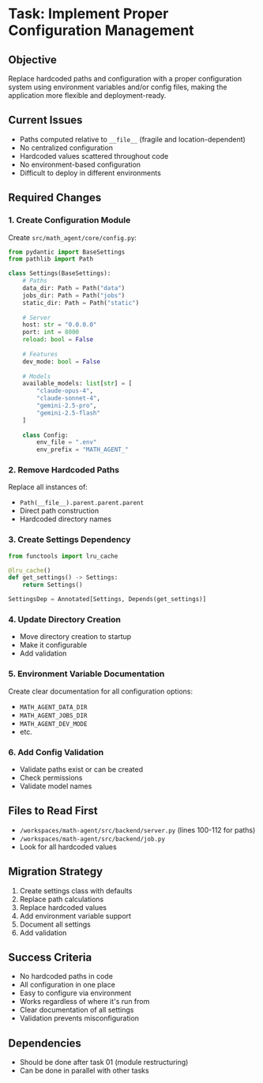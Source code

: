 # Task: Implement Proper Configuration Management

## Objective
Replace hardcoded paths and configuration with a proper configuration system using environment variables and/or config files, making the application more flexible and deployment-ready.

## Current Issues
- Paths computed relative to `__file__` (fragile and location-dependent)
- No centralized configuration
- Hardcoded values scattered throughout code
- No environment-based configuration
- Difficult to deploy in different environments

## Required Changes

### 1. Create Configuration Module
Create `src/math_agent/core/config.py`:
```python
from pydantic import BaseSettings
from pathlib import Path

class Settings(BaseSettings):
    # Paths
    data_dir: Path = Path("data")
    jobs_dir: Path = Path("jobs")
    static_dir: Path = Path("static")
    
    # Server
    host: str = "0.0.0.0"
    port: int = 8000
    reload: bool = False
    
    # Features
    dev_mode: bool = False
    
    # Models
    available_models: list[str] = [
        "claude-opus-4",
        "claude-sonnet-4",
        "gemini-2.5-pro",
        "gemini-2.5-flash"
    ]
    
    class Config:
        env_file = ".env"
        env_prefix = "MATH_AGENT_"
```

### 2. Remove Hardcoded Paths
Replace all instances of:
- `Path(__file__).parent.parent.parent`
- Direct path construction
- Hardcoded directory names

### 3. Create Settings Dependency
```python
from functools import lru_cache

@lru_cache()
def get_settings() -> Settings:
    return Settings()

SettingsDep = Annotated[Settings, Depends(get_settings)]
```

### 4. Update Directory Creation
- Move directory creation to startup
- Make it configurable
- Add validation

### 5. Environment Variable Documentation
Create clear documentation for all configuration options:
- `MATH_AGENT_DATA_DIR`
- `MATH_AGENT_JOBS_DIR`
- `MATH_AGENT_DEV_MODE`
- etc.

### 6. Add Config Validation
- Validate paths exist or can be created
- Check permissions
- Validate model names

## Files to Read First
- `/workspaces/math-agent/src/backend/server.py` (lines 100-112 for paths)
- `/workspaces/math-agent/src/backend/job.py`
- Look for all hardcoded values

## Migration Strategy
1. Create settings class with defaults
2. Replace path calculations
3. Replace hardcoded values
4. Add environment variable support
5. Document all settings
6. Add validation

## Success Criteria
- No hardcoded paths in code
- All configuration in one place
- Easy to configure via environment
- Works regardless of where it's run from
- Clear documentation of all settings
- Validation prevents misconfiguration

## Dependencies
- Should be done after task 01 (module restructuring)
- Can be done in parallel with other tasks